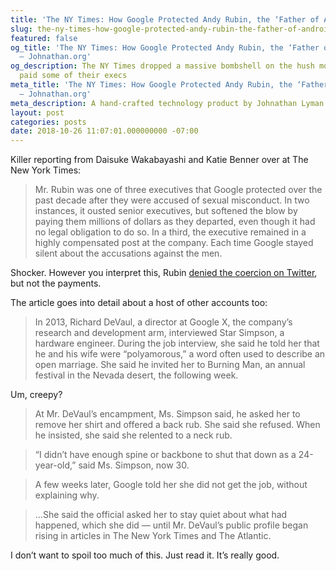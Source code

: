 ```yaml
---
title: 'The NY Times: How Google Protected Andy Rubin, the ‘Father of Android’'
slug: the-ny-times-how-google-protected-andy-rubin-the-father-of-android
featured: false
og_title: 'The NY Times: How Google Protected Andy Rubin, the ‘Father of Android’
  – Johnathan.org'
og_description: The NY Times dropped a massive bombshell on the hush money Google
  paid some of their execs
meta_title: 'The NY Times: How Google Protected Andy Rubin, the ‘Father of Android’
  – Johnathan.org'
meta_description: A hand-crafted technology product by Johnathan Lyman
layout: post
categories: posts
date: 2018-10-26 11:07:01.000000000 -07:00
---
```


Killer reporting from Daisuke Wakabayashi and Katie Benner over at The New York Times:

> Mr. Rubin was one of three executives that Google protected over the past decade after they were accused of sexual misconduct. In two instances, it ousted senior executives, but softened the blow by paying them millions of dollars as they departed, even though it had no legal obligation to do so. In a third, the executive remained in a highly compensated post at the company. Each time Google stayed silent about the accusations against the men.

Shocker. However you interpret this, Rubin [denied the coercion on Twitter](https://twitter.com/Arubin/status/1055632398509985792), but not the payments.

The article goes into detail about a host of other accounts too:

> In 2013, Richard DeVaul, a director at Google X, the company’s research and development arm, interviewed Star Simpson, a hardware engineer. During the job interview, she said he told her that he and his wife were “polyamorous,” a word often used to describe an open marriage. She said he invited her to Burning Man, an annual festival in the Nevada desert, the following week.

Um, creepy?

> At Mr. DeVaul’s encampment, Ms. Simpson said, he asked her to remove her shirt and offered a back rub. She said she refused. When he insisted, she said she relented to a neck rub.

> “I didn’t have enough spine or backbone to shut that down as a 24-year-old,” said Ms. Simpson, now 30.

> A few weeks later, Google told her she did not get the job, without explaining why.

> …She said the official asked her to stay quiet about what had happened, which she did — until Mr. DeVaul’s public profile began rising in articles in The New York Times and The Atlantic.

I don’t want to spoil too much of this. Just read it. It’s really good.

